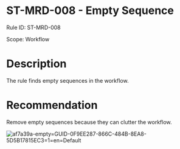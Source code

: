 ﻿# ST-MRD-008 - Empty Sequence

Rule ID: ST-MRD-008

Scope: Workflow

# Description

The rule finds empty sequences in the workflow.

# Recommendation

Remove empty sequences because they can clutter the workflow.

![af7a39a-empty=GUID-0F9EE287-866C-484B-8EA8-5D5B17815EC3=1=en=Default](/images/af7a39a-empty=GUID-0F9EE287-866C-484B-8EA8-5D5B17815EC3=1=en=Default.png)
